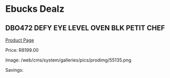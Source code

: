 
# Ebucks Dealz
## DBO472 DEFY EYE LEVEL OVEN BLK PETIT CHEF
[Product Page](https://www.ebucks.com/web/shop/productSelected.do?prodId=1232910872&catId=704989856)

Price: R8199.00

Image: /web/cms/system/galleries/pics/prodimg/55135.png

Savings: 


	